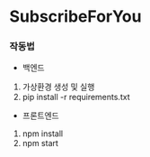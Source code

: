 # SubscribeForYou

### 작동법

- 백엔드

1. 가상환경 생성 및 실행
2. pip install -r requirements.txt

- 프론트엔드

1. npm install
2. npm start
